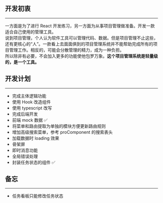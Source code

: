## 开发初衷

---

一方面是为了进行 React 开发练习，另一方面为从事项目管理做准备。开发一款适合自己使用的管理工具。  
说到项目管理，个人认为软件工具可以管理代码、数据。但是项目管理不止这些，还有更核心的“人”。一款看上去面面俱到的项目管理系统并不能帮助完成所有的项目管理工作。相反的，可能会分散管理的精力，成为一种负担。  
所以除非有必要，不会加入更多的功能使他包罗万象。**这个项目管理系统是轻量级的，是一个工具。**

## 开发计划

---

- 完成主体逻辑功能
- 使用 Hook 改造组件
- 使用 typescript 改写
- 完成后端开发
- 前端 mock 数据 ✅
- 将菜单和路由提取为单独的模块方便更新路由规则
- 增加高级搜索菜单，参考 proComponent 的搜索表头
- 加载数据时 loading 效果
- 骨架屏
- 即时消息功能
- 全局错误处理
- 封装任务状态的组件 ✅

## 备忘

---

- 任务看板只能修改任务状态
